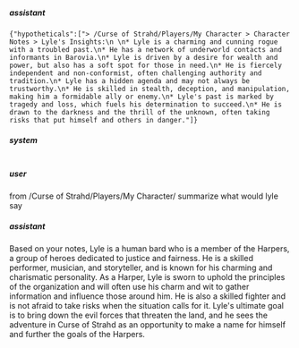 ##### assistant
```lookup
{"hypotheticals":["> /Curse of Strahd/Players/My Character > Character Notes > Lyle's Insights:\n \n* Lyle is a charming and cunning rogue with a troubled past.\n* He has a network of underworld contacts and informants in Barovia.\n* Lyle is driven by a desire for wealth and power, but also has a soft spot for those in need.\n* He is fiercely independent and non-conformist, often challenging authority and tradition.\n* Lyle has a hidden agenda and may not always be trustworthy.\n* He is skilled in stealth, deception, and manipulation, making him a formidable ally or enemy.\n* Lyle's past is marked by tragedy and loss, which fuels his determination to succeed.\n* He is drawn to the darkness and the thrill of the unknown, often taking risks that put himself and others in danger."]}
```

##### system
```sc-context
```

##### user
from /Curse of Strahd/Players/My Character/ summarize what would lyle say

##### assistant
Based on your notes, Lyle is a human bard who is a member of the Harpers, a group of heroes dedicated to justice and fairness. He is a skilled performer, musician, and storyteller, and is known for his charming and charismatic personality. As a Harper, Lyle is sworn to uphold the principles of the organization and will often use his charm and wit to gather information and influence those around him. He is also a skilled fighter and is not afraid to take risks when the situation calls for it. Lyle's ultimate goal is to bring down the evil forces that threaten the land, and he sees the adventure in Curse of Strahd as an opportunity to make a name for himself and further the goals of the Harpers.